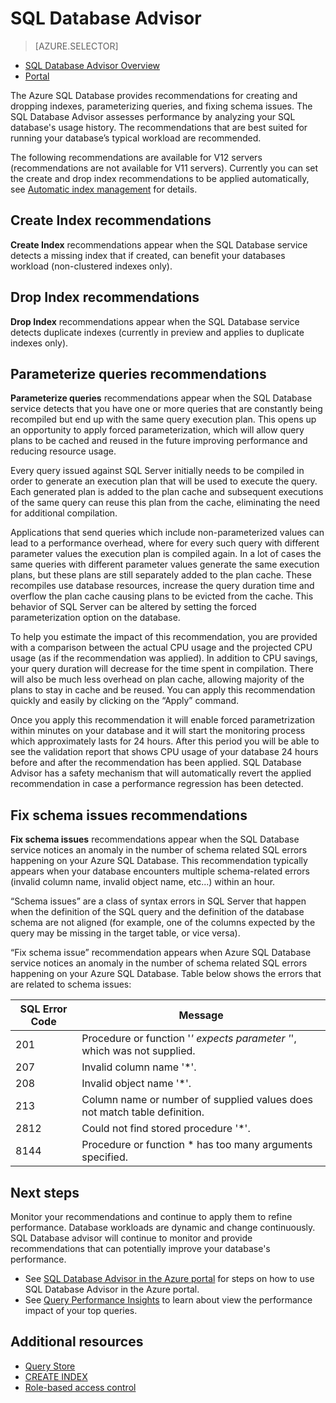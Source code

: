 <properties 
   pageTitle="Azure SQL Database Advisor" 
   description="The Azure SQL Database Advisor provides recommendations for your existing SQL Databases that can improve current query performance." 
   services="sql-database" 
   documentationCenter="" 
   authors="stevestein" 
   manager="jhubbard" 
   editor="monicar"/>

<tags
   ms.service="sql-database"
   ms.devlang="na"
   ms.topic="article"
   ms.tgt_pltfrm="na"
   ms.workload="data-management" 
   ms.date="06/23/2016"
   ms.author="sstein"/>

# SQL Database Advisor

> [AZURE.SELECTOR]
- [SQL Database Advisor Overview](sql-database-advisor.md)
- [Portal](sql-database-advisor-portal.md)

The Azure SQL Database provides recommendations for creating and dropping indexes, parameterizing queries, and fixing schema issues. The SQL Database Advisor assesses performance by analyzing your SQL database's usage history. The recommendations that are best suited for running your database’s typical workload are recommended. 

The following recommendations are available for V12 servers (recommendations are not available for V11 servers). Currently you can set the create and drop index recommendations to be applied automatically, see [Automatic index management](sql-database-advisor-portal.md#enable-automatic-index-management) for details.

## Create Index recommendations 

**Create Index** recommendations appear when the SQL Database service detects a missing index that if created, can benefit your databases workload (non-clustered indexes only).

## Drop Index recommendations

**Drop Index** recommendations appear when the SQL Database service detects duplicate indexes (currently in preview and applies to duplicate indexes only).

## Parameterize queries recommendations

**Parameterize queries** recommendations appear when the SQL Database service detects that you have one or more queries that are constantly being recompiled but end up with the same query execution plan. This opens up an opportunity to apply forced parameterization, which will allow  query plans to be cached and reused in the future improving performance and reducing resource usage. 

Every query issued against SQL Server initially needs to be compiled in order to generate an execution plan that will be used to execute the query. Each generated plan is added to the plan cache and subsequent executions of the same query can reuse this plan from the cache, eliminating the need for additional compilation. 

Applications that send queries which include non-parameterized values can lead to a performance overhead, where for every such query with different parameter values the execution plan is compiled again. In a lot of cases the same queries with different parameter values generate the same execution plans, but these plans are still separately added to the plan cache. These recompiles use database resources, increase the query duration time and overflow the plan cache causing plans to be evicted from the cache. This behavior of SQL Server can be altered by setting the forced parameterization option on the database. 

To help you estimate the impact of this recommendation, you are provided with a comparison between the actual CPU usage and the projected CPU usage (as if the recommendation was applied). In addition to CPU savings, your query duration will decrease for the time spent in compilation. There will also be much less overhead on plan cache, allowing majority of the plans to stay in cache and be reused. You can apply this recommendation quickly and easily by clicking on the “Apply” command. 

Once you apply this recommendation it will enable forced parametrization within minutes on your database and it will start the monitoring process which approximately lasts for 24 hours. After this period you will be able to see the validation report that shows CPU usage of your database 24 hours before and after the recommendation has been applied. SQL Database Advisor has a safety mechanism that will automatically revert the applied recommendation in case a performance regression has been detected.

## Fix schema issues recommendations

**Fix schema issues** recommendations appear when the SQL Database service notices an anomaly in the number of schema related SQL errors happening on your Azure SQL Database. This recommendation typically appears when your database encounters multiple schema-related errors (invalid column name, invalid object name, etc...) within an hour.

“Schema issues” are a class of syntax errors in SQL Server that happen when the definition of the SQL query and the definition of the database schema are not aligned (for example, one of the columns expected by the query may be missing in the target table, or vice versa). 

“Fix schema issue” recommendation appears when Azure SQL Database service notices an anomaly in the number of schema related SQL errors happening on your Azure SQL Database. Table below shows the errors that are related to schema issues:

|SQL Error Code|Message|
|--------------|-------|
|201|Procedure or function '*' expects parameter '*', which was not supplied.|
|207|Invalid column name '*'.|
|208|Invalid object name '*'. |
|213|Column name or number of supplied values does not match table definition. |
|2812|Could not find stored procedure '*'. |
|8144|Procedure or function * has too many arguments specified. |

## Next steps

Monitor your recommendations and continue to apply them to refine performance. Database workloads are dynamic and change continuously. SQL Database advisor will continue to monitor and provide recommendations that can potentially improve your database's performance. 

 - See [SQL Database Advisor in the Azure portal](sql-database-advisor-portal.md) for steps on how to use SQL Database Advisor in the Azure portal.
 - See [Query Performance Insights](sql-database-query-performance.md) to learn about view the performance impact of your top queries.

## Additional resources

- [Query Store](https://msdn.microsoft.com/library/dn817826.aspx)
- [CREATE INDEX](https://msdn.microsoft.com/library/ms188783.aspx)
- [Role-based access control](../active-directory/role-based-access-control-configure.md)



